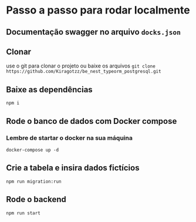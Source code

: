 
# Passo a passo para rodar localmente
## Documentação swagger no arquivo `docks.json`

## Clonar
use o git para clonar o projeto ou baixe os arquivos
`git clone https://github.com/Kiragotzz/be_nest_typeorm_postgresql.git`

## Baixe as dependências
`npm i`

## Rode o banco de dados com Docker compose
### Lembre de startar o docker na sua máquina
`docker-compose up -d`

## Crie a tabela e insira dados fictícios 
`npm run migration:run`

## Rode o backend
`npm run start`
